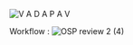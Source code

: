 ![V A D A P A V](https://user-images.githubusercontent.com/57487500/94778619-3e24f100-03e3-11eb-8070-48651f2f29e1.jpg)


Workflow :
![OSP review 2 (4)](https://user-images.githubusercontent.com/57487500/101276492-30209180-37d3-11eb-8954-43d97d9ee789.png)

